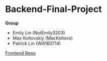 # Backend-Final-Project

**Group**
- Emily Lin (NotEmily3203)
- Max Koltovskiy (MacKoltovs)
- Patrick Lin (Will160714)

[Frontend Repo](https://github.com/NotEmily3203/Frontend-Final-Project)

